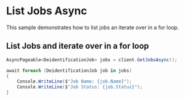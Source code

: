 # List Jobs Async

This sample demonstrates how to list jobs an iterate over in a for loop.


## List Jobs and iterate over in a for loop

```C# Snippet:AzHealthDeidSample3Async_ListJobs
AsyncPageable<DeidentificationJob> jobs = client.GetJobsAsync();

await foreach (DeidentificationJob job in jobs)
{
    Console.WriteLine($"Job Name: {job.Name}");
    Console.WriteLine($"Job Status: {job.Status}");
}
```
